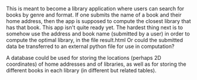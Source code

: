 This is meant to become a library application where users can search for books 
by genre and format. If one submits the name of a book and their home address, then
the app is supposed to compute the closest library that has that book. This app isn't quite
ready yet. The hardest thing next is to somehow use the address and book name (submitted by a user)
in order to compute the optimal library, in the file result.html Or could the submitted data be transferred to an external python file for use in computation?

A database could be used for storing the locations (perhaps 2D coordinates) 
of home addresses and of libraries, as well as for storing the different books in each library
(in different but related tables).
